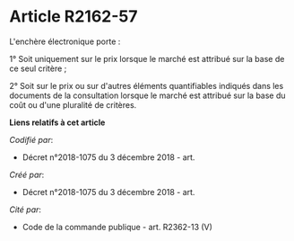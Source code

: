 # Article R2162-57

L'enchère électronique porte :

1° Soit uniquement sur le prix lorsque le marché est attribué sur la base de ce seul critère ;

2° Soit sur le prix ou sur d'autres éléments quantifiables indiqués dans les documents de la consultation lorsque le marché
est attribué sur la base du coût ou d'une pluralité de critères.

**Liens relatifs à cet article**

_Codifié par_:

  - Décret n°2018-1075 du 3 décembre 2018 - art.

_Créé par_:

  - Décret n°2018-1075 du 3 décembre 2018 - art.

_Cité par_:

  - Code de la commande publique - art. R2362-13 (V)
